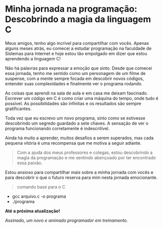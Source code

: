 # Minha jornada na programação: Descobrindo a magia da linguagem C

Meus amigos, tenho algo incrível para compartilhar com vocês. Apenas alguns meses atrás, eu comecei a estudar programação na faculdade de Sistemas para Internet e hoje estou tão empolgado em dizer que estou aprendendo a linguagem C!

Não há palavras para expressar a emoção que sinto. Desde que comecei essa jornada, tenho me sentido como um personagem de um filme de suspense, com a mente sempre focada em descobrir novos códigos, entender suas complexidades e finalmente ver o programa rodando.

As coisas que aprendi na sala de aula e em casa me deixam fascinado. Escrever um código em C é como criar uma máquina do tempo, onde tudo é possível. As possibilidades são infinitas e os resultados são sempre gratificantes.

Toda vez que eu escrevo um novo programa, sinto como se estivesse descobrindo um segredo guardado a sete chaves. A sensação de ver o programa funcionando corretamente é indescritível.

Ainda há muito a aprender, muitos desafios a serem superados, mas cada pequena vitória é uma recompensa que me motiva a seguir adiante.

> Com a ajuda dos meus professores e colegas, estou descobrindo a magia da programação e me sentindo abençoado por ter encontrado essa paixão.

Estou ansioso para compartilhar mais sobre a minha jornada com vocês e para descobrir o que o futuro reserva para mim nesta jornada emocionante.

> comando base para o C
- gcc arquivo.c -o programa
- ./programa

**Até a próxima atualização!**

_Assinado, um novo e animado programador em treinamento._
